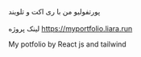 پورتفولیو من با ری اکت و تلویند
<br>
</br>
لینک پروژه https://myportfolio.liara.run

My potfolio by React js and tailwind
